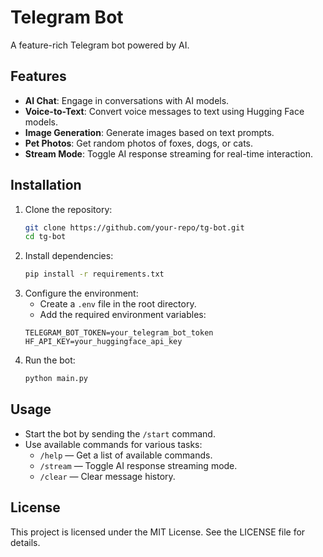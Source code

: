 # Telegram Bot

A feature-rich Telegram bot powered by AI.

## Features

- **AI Chat**: Engage in conversations with AI models.
- **Voice-to-Text**: Convert voice messages to text using Hugging Face models.
- **Image Generation**: Generate images based on text prompts.
- **Pet Photos**: Get random photos of foxes, dogs, or cats.
- **Stream Mode**: Toggle AI response streaming for real-time interaction.

## Installation

1. Clone the repository:
   ```bash
   git clone https://github.com/your-repo/tg-bot.git
   cd tg-bot
   ```
2. Install dependencies:
    ```bash
    pip install -r requirements.txt
    ```
3. Configure the environment:
   * Create a `.env` file in the root directory.
   * Add the required environment variables:
    ```
    TELEGRAM_BOT_TOKEN=your_telegram_bot_token
    HF_API_KEY=your_huggingface_api_key
    ```
4. Run the bot:
   ```bash
   python main.py
   ```
## Usage

* Start the bot by sending the `/start` command.
* Use available commands for various tasks:
    * `/help` — Get a list of available commands.
    * `/stream` — Toggle AI response streaming mode.
    * `/clear` — Clear message history.

## License
This project is licensed under the MIT License. See the LICENSE file for details.